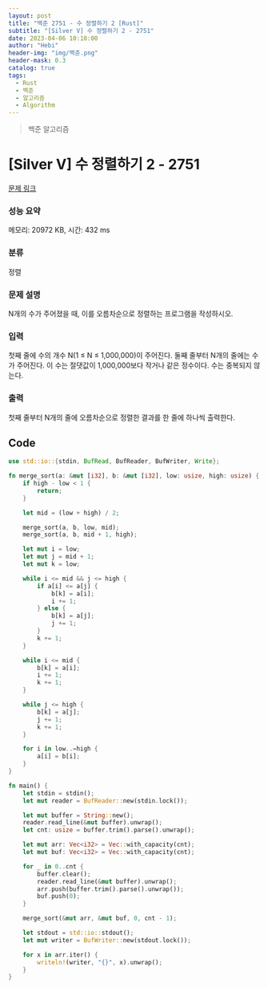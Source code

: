 ```yaml
---
layout: post
title: "백준 2751 - 수 정렬하기 2 [Rust]"
subtitle: "[Silver V] 수 정렬하기 2 - 2751"
date: 2023-04-06 10:10:00
author: "Hebi"
header-img: "img/백준.png"
header-mask: 0.3
catalog: true
tags:
  - Rust
  - 백준
  - 알고리즘
  - Algorithm
---
```


> 백준 알고리즘

# [Silver V] 수 정렬하기 2 - 2751

[문제 링크](https://www.acmicpc.net/problem/2751)

### 성능 요약

메모리: 20972 KB, 시간: 432 ms

### 분류

정렬

### 문제 설명

<p>N개의 수가 주어졌을 때, 이를 오름차순으로 정렬하는 프로그램을 작성하시오.</p>

### 입력

 <p>첫째 줄에 수의 개수 N(1 ≤ N ≤ 1,000,000)이 주어진다. 둘째 줄부터 N개의 줄에는 수가 주어진다. 이 수는 절댓값이 1,000,000보다 작거나 같은 정수이다. 수는 중복되지 않는다.</p>

### 출력

 <p>첫째 줄부터 N개의 줄에 오름차순으로 정렬한 결과를 한 줄에 하나씩 출력한다.</p>

## Code

```rs
use std::io::{stdin, BufRead, BufReader, BufWriter, Write};

fn merge_sort(a: &mut [i32], b: &mut [i32], low: usize, high: usize) {
    if high - low < 1 {
        return;
    }

    let mid = (low + high) / 2;

    merge_sort(a, b, low, mid);
    merge_sort(a, b, mid + 1, high);

    let mut i = low;
    let mut j = mid + 1;
    let mut k = low;

    while i <= mid && j <= high {
        if a[i] <= a[j] {
            b[k] = a[i];
            i += 1;
        } else {
            b[k] = a[j];
            j += 1;
        }
        k += 1;
    }

    while i <= mid {
        b[k] = a[i];
        i += 1;
        k += 1;
    }

    while j <= high {
        b[k] = a[j];
        j += 1;
        k += 1;
    }

    for i in low..=high {
        a[i] = b[i];
    }
}

fn main() {
    let stdin = stdin();
    let mut reader = BufReader::new(stdin.lock());

    let mut buffer = String::new();
    reader.read_line(&mut buffer).unwrap();
    let cnt: usize = buffer.trim().parse().unwrap();

    let mut arr: Vec<i32> = Vec::with_capacity(cnt);
    let mut buf: Vec<i32> = Vec::with_capacity(cnt);

    for _ in 0..cnt {
        buffer.clear();
        reader.read_line(&mut buffer).unwrap();
        arr.push(buffer.trim().parse().unwrap());
        buf.push(0);
    }

    merge_sort(&mut arr, &mut buf, 0, cnt - 1);

    let stdout = std::io::stdout();
    let mut writer = BufWriter::new(stdout.lock());

    for x in arr.iter() {
        writeln!(writer, "{}", x).unwrap();
    }
}


```
